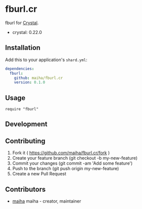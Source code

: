 # fburl.cr

fburl for [Crystal](http://crystal-lang.org/).

- crystal: 0.22.0

## Installation

Add this to your application's `shard.yml`:

```yaml
dependencies:
  fburl:
    github: maiha/fburl.cr
    version: 0.1.0
```

## Usage

```crystal
require "fburl"
```

## Development

## Contributing

1. Fork it ( https://github.com/maiha/fburl.cr/fork )
2. Create your feature branch (git checkout -b my-new-feature)
3. Commit your changes (git commit -am 'Add some feature')
4. Push to the branch (git push origin my-new-feature)
5. Create a new Pull Request

## Contributors

- [maiha](https://github.com/maiha) maiha - creator, maintainer
